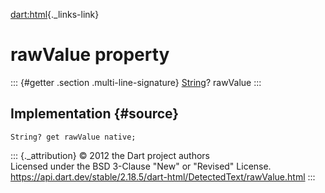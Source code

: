 [dart:html](../../dart-html/dart-html-library){._links-link}

rawValue property
=================

::: {#getter .section .multi-line-signature}
[String](../../dart-core/string-class)? rawValue
:::

Implementation {#source}
--------------

``` {.language-dart data-language="dart"}
String? get rawValue native;
```

::: {._attribution}
© 2012 the Dart project authors\
Licensed under the BSD 3-Clause \"New\" or \"Revised\" License.\
<https://api.dart.dev/stable/2.18.5/dart-html/DetectedText/rawValue.html>
:::
